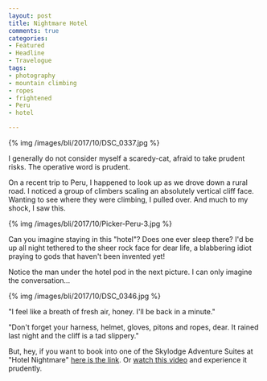 ```yaml
---
layout: post
title: Nightmare Hotel
comments: true
categories:
- Featured
- Headline
- Travelogue
tags:
- photography
- mountain climbing
- ropes
- frightened
- Peru
- hotel

---
```


{% img /images/bli/2017/10/DSC_0337.jpg %}

I generally do not consider myself a scaredy-cat, afraid to take prudent risks. The operative word is prudent. 

On a recent trip to Peru, I happened to look up as we drove down a rural road. I noticed a group of climbers scaling an absolutely vertical cliff face. Wanting to see where they were climbing, I pulled over. And much to my shock, I saw this.

<!--more-->

{% img /images/bli/2017/10/Picker-Peru-3.jpg %}

Can you imagine staying in this "hotel"? Does one ever sleep there? I'd be up all night tethered to the sheer rock face for dear life, a blabbering idiot praying to gods that haven't been invented yet! 

Notice the man under the hotel pod in the next picture. I can only imagine the conversation...

{% img /images/bli/2017/10/DSC_0346.jpg %}

"I feel like a breath of fresh air, honey. I'll be back in a minute."

"Don't forget your harness, helmet, gloves, pitons and ropes, dear. It rained last night and the cliff is a tad slippery."

But, hey, if you want to book into one of the Skylodge Adventure Suites at "Hotel Nightmare" [here is the link](http://naturavive.com/web/). Or [watch this video](https://www.youtube.com/watch?v=srFKQrmL3Fg&feature=youtu.be) and experience it prudently. 